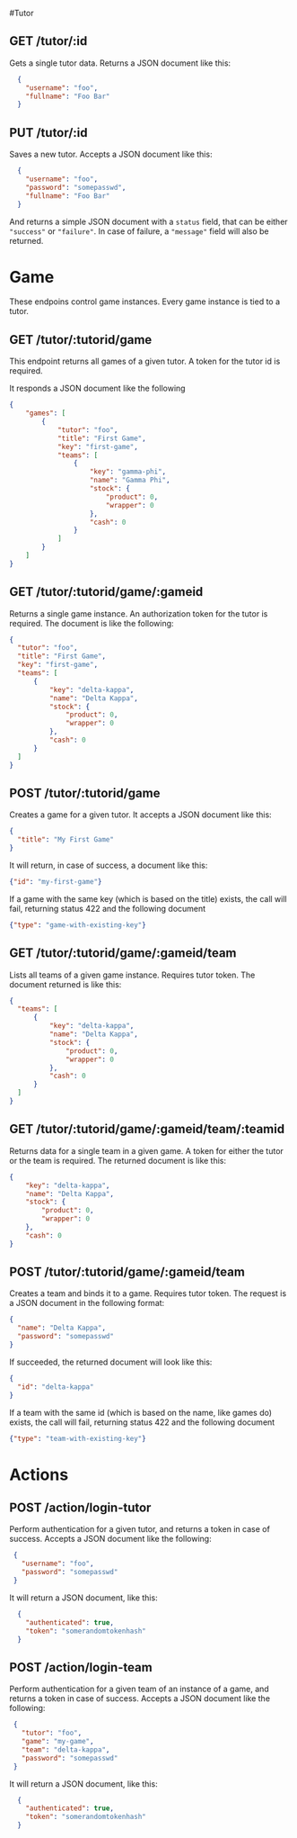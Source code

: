 #Tutor

## GET /tutor/:id

Gets a single tutor data. Returns a JSON document like this:

```json
  {
    "username": "foo",
    "fullname": "Foo Bar"
  }
```
## PUT /tutor/:id

Saves a new tutor. Accepts a JSON document like this: 

```json
  {
    "username": "foo",
    "password": "somepasswd",
    "fullname": "Foo Bar"
  }
```

And returns a simple JSON document with a `status` field, that can be either `"success"` or `"failure"`. In case of failure, a `"message"` field will also be returned.

# Game

These endpoins control game instances. Every game instance is tied to a tutor.

## GET /tutor/:tutorid/game

This endpoint returns all games of a given tutor. A token for the tutor id is required.

It responds a JSON document like the following

```json
{
    "games": [
        {
            "tutor": "foo",
            "title": "First Game",
            "key": "first-game",
            "teams": [
                {
                    "key": "gamma-phi",
                    "name": "Gamma Phi",
                    "stock": {
                        "product": 0,
                        "wrapper": 0
                    },
                    "cash": 0
                }
            ]
        }
    ]
}
```

## GET /tutor/:tutorid/game/:gameid

Returns a single game instance. An authorization token for the tutor is required. The document is like the following:

```json
{
  "tutor": "foo",
  "title": "First Game",
  "key": "first-game",
  "teams": [
      {
          "key": "delta-kappa",
          "name": "Delta Kappa",
          "stock": {
              "product": 0,
              "wrapper": 0
          },
          "cash": 0
      }
  ]
}
```

## POST /tutor/:tutorid/game

Creates a game for a given tutor. It accepts a JSON document like this:

```json
{
  "title": "My First Game"
}
```

It will return, in case of success, a document like this:

```json
{"id": "my-first-game"}
```

If a game with the same key (which is based on the title) exists, the call will fail, returning status 422 and the following document

```json
{"type": "game-with-existing-key"}
```

## GET /tutor/:tutorid/game/:gameid/team

Lists all teams of a given game instance. Requires tutor token. The document returned is like this:

```json
{
  "teams": [
      {
          "key": "delta-kappa",
          "name": "Delta Kappa",
          "stock": {
              "product": 0,
              "wrapper": 0
          },
          "cash": 0
      }
  ]
}
```

## GET /tutor/:tutorid/game/:gameid/team/:teamid

Returns data for a single team in a given game. A token for either the tutor or the team is required. The returned document is like this:

```json
{
    "key": "delta-kappa",
    "name": "Delta Kappa",
    "stock": {
        "product": 0,
        "wrapper": 0
    },
    "cash": 0
}
```

## POST /tutor/:tutorid/game/:gameid/team

Creates a team and binds it to a game. Requires tutor token. The request is a JSON document in the following format:

```json
{
  "name": "Delta Kappa",
  "password": "somepasswd"
}
```

If succeeded, the returned document will look like this:

```json
{
  "id": "delta-kappa"
}
```

If a team with the same id (which is based on the name, like games do) exists, the call will fail, returning status 422 and the following document

```json
{"type": "team-with-existing-key"}
```

# Actions

## POST /action/login-tutor

Perform authentication for a given tutor, and returns a token in case of success. Accepts a JSON document like the following:

```json
 {
   "username": "foo",
   "password": "somepasswd"
 }
```

It will return a JSON document, like this:

```json
  {
    "authenticated": true,
    "token": "somerandomtokenhash"
  }
```

## POST /action/login-team

Perform authentication for a given team of an instance of a game, and returns a token in case of success. Accepts a JSON document like the following:

```json
 {
   "tutor": "foo",
   "game": "my-game",
   "team": "delta-kappa",
   "password": "somepasswd"
 }
```

It will return a JSON document, like this:

```json
  {
    "authenticated": true,
    "token": "somerandomtokenhash"
  }
```